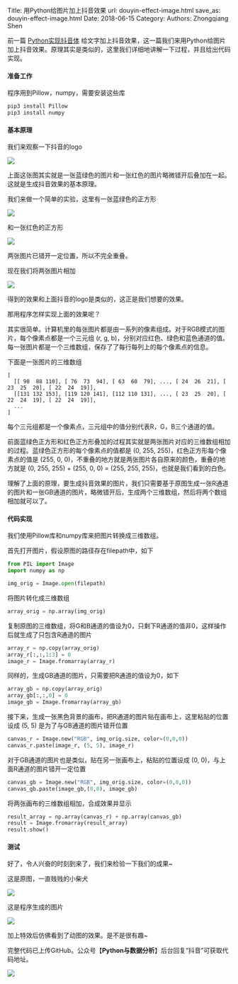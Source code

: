 Title: 用Python给图片加上抖音效果
url: douyin-effect-image.html
save_as: douyin-effect-image.html
Date: 2018-06-15
Category:
Authors: Zhongqiang Shen

前一篇 [Python实现抖音体](https://zhuanlan.zhihu.com/p/37951669) 给文字加上抖音效果，这一篇我们来用Python给图片加上抖音效果。原理其实是类似的，这里我们详细地讲解一下过程，并且给出代码实现。




#### 准备工作

程序用到Pillow，numpy，需要安装这些库

```bash
pip3 install Pillow
pip3 install numpy

```




#### 基本原理

我们来观察一下抖音的logo

![]({static}/images/v2-291e75da28f3d0ada7a7e719a908df44_r.jpg)

上面这张图其实就是一张蓝绿色的图片和一张红色的图片略微错开后叠加在一起。这就是生成抖音效果的基本原理。




我们来做一个简单的实验，这里有一张蓝绿色的正方形

![]({static}/images/v2-ba2b80b203b1c867309f052ca1f2fee9_b.jpg)

和一张红色的正方形

![]({static}/images/v2-7216e62eef417aae12af4444e441cd59_b.jpg)

两张图片已错开一定位置，所以不完全重叠。

现在我们将两张图片相加

![]({static}/images/v2-edc2486a68d32c73ef66df3894c0f9c7_b.jpg)

得到的效果和上面抖音的logo是类似的，这正是我们想要的效果。




那用程序怎样实现上面的效果呢？

其实很简单。计算机里的每张图片都是由一系列的像素组成。对于RGB模式的图片，每个像素点都是一个三元组 (r, g, b)，分别对应红色、绿色和蓝色通道的值。每一张图片都是一个三维数组，保存了了每行每列上的每个像素点的信息。

下面是一张图片的三维数组

```text
[
  [[ 90  88 110], [ 76  73  94], [ 63  60  79], ..., [ 24  26  21], [ 23  25  20], [ 22  24  19]],
  [[131 132 153], [119 120 141], [112 110 131], ..., [ 23  25  20], [ 22  24  19], [ 22  24  19]],
  ...
]

```

每个三元组都是一个像素点，三元组中的值分别代表R，G，B三个通道的值。

前面蓝绿色正方形和红色正方形叠加的过程其实就是两张图片对应的三维数组相加的过程。蓝绿色正方形的每个像素点的值都是 (0, 255, 255)，红色正方形每个像素点的值是 (255, 0, 0)，不重叠的地方就是两张图片各自原来的颜色，重叠的地方就是 (0, 255, 255) + (255, 0, 0) = (255, 255, 255)，也就是我们看到的白色。

理解了上面的原理，要生成抖音效果的图片，我们只需要基于原图生成一张R通道的图片和一张GB通道的图片，略微错开后，生成两个三维数组，然后将两个数组相加就可以了。




#### 代码实现

我们使用Pillow库和numpy库来把图片转换成三维数组。

首先打开图片，假设原图的路径存在filepath中，如下

```python
from PIL import Image
import numpy as np

img_orig = Image.open(filepath) 

```




将图片转化成三维数组

```python
array_orig = np.array(img_orig)

```




复制原图的三维数组，将G和B通道的值设为0，只剩下R通道的值非0，这样操作后就生成了只包含R通道的图片

```python
array_r = np.copy(array_orig)
array_r[:,:,1:3] = 0
image_r = Image.fromarray(array_r)

```




同样的，生成GB通道的图片，只需要把R通道的值设为0，如下

```python
array_gb = np.copy(array_orig)
array_gb[:,:,0] = 0
image_gb = Image.fromarray(array_gb)

```




接下来，生成一张黑色背景的画布，把R通道的图片贴在画布上，这里粘贴的位置设成 (5, 5) 是为了与GB通道的图片错开位置

```python
canvas_r = Image.new("RGB", img_orig.size, color=(0,0,0))
canvas_r.paste(image_r, (5, 5), image_r)

```




对于GB通道的图片也是类似，贴在另一张画布上，粘贴的位置设成 (0, 0)，与上面R通道的图片错开一定位置

```python
canvas_gb = Image.new("RGB", img_orig.size, color=(0,0,0))
canvas_gb.paste(image_gb,(0,0), image_gb)

```




将两张画布的三维数组相加，合成效果并显示

```python
result_array = np.array(canvas_r) + np.array(canvas_gb)
result = Image.fromarray(result_array)
result.show()

```




#### 测试

好了，令人兴奋的时刻到来了，我们来检验一下我们的成果~

这是原图，一直贱贱的小柴犬

![]({static}/images/v2-51b2328f8356a0725b8ae1772d01e21f_r.jpg)




这是程序生成的图片

![]({static}/images/v2-810b2350884291749317a744d8dfac04_r.jpg)

加上特效后仿佛看到了动图的效果。是不是很有趣~ 




完整代码已上传GitHub。公众号【**Python与数据分析**】后台回复“抖音”可获取代码地址。




![]({static}/images/v2-ea99d43d4233dc22bca1718b50db60c2_b.jpg)





